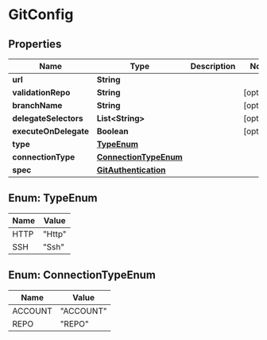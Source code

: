 # GitConfig

## Properties
Name | Type | Description | Notes
------------ | ------------- | ------------- | -------------
**url** | **String** |  | 
**validationRepo** | **String** |  |  [optional]
**branchName** | **String** |  |  [optional]
**delegateSelectors** | **List&lt;String&gt;** |  |  [optional]
**executeOnDelegate** | **Boolean** |  |  [optional]
**type** | [**TypeEnum**](#TypeEnum) |  | 
**connectionType** | [**ConnectionTypeEnum**](#ConnectionTypeEnum) |  | 
**spec** | [**GitAuthentication**](GitAuthentication.md) |  | 

<a name="TypeEnum"></a>
## Enum: TypeEnum
Name | Value
---- | -----
HTTP | &quot;Http&quot;
SSH | &quot;Ssh&quot;

<a name="ConnectionTypeEnum"></a>
## Enum: ConnectionTypeEnum
Name | Value
---- | -----
ACCOUNT | &quot;ACCOUNT&quot;
REPO | &quot;REPO&quot;
